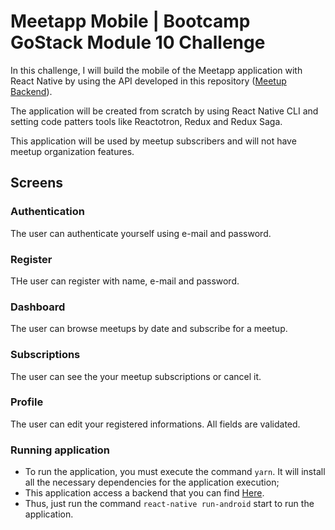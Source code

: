 # Meetapp Mobile | Bootcamp GoStack Module 10 Challenge
In this challenge, I will build the mobile of the Meetapp application with React Native by using the API developed in this repository (<a href="https://github.com/AugustoMarcelo/meetapp" target="_blank" rel="noopener noreferrer">Meetup Backend</a>).

The application will be created from scratch by using React Native CLI and setting code patters tools like Reactotron, Redux and Redux Saga.

This application will be used by meetup subscribers and will not have meetup organization features.

## Screens

### Authentication
The user can authenticate yourself using e-mail and password.

### Register
THe user can register with name, e-mail and password.

### Dashboard
The user can browse meetups by date and subscribe for a meetup.

### Subscriptions
The user can see the your meetup subscriptions or cancel it.

### Profile
The user can edit your registered informations. All fields are validated.

### Running application

- To run the application, you must execute the command `yarn`. It will install all the necessary dependencies for the application execution;
- This application access a backend that you can find <a href="https://github.com/AugustoMarcelo/meetapp">Here</a>.
- Thus, just run the command `react-native run-android` start to run the application.
